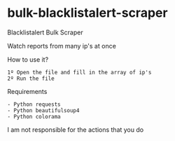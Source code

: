 # bulk-blacklistalert-scraper

Blacklistalert Bulk Scraper

Watch reports from many ip's at once

How to use it?

    1º Open the file and fill in the array of ip's
    2º Run the file


Requirements

    - Python requests
    - Python beautifulsoup4
    - Python colorama

I am not responsible for the actions that you do